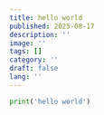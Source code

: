 ```yaml
---
title: hello world
published: 2025-08-17
description: ''
image: ''
tags: []
category: ''
draft: false 
lang: ''
---
```


```python
print('hello world')
```
